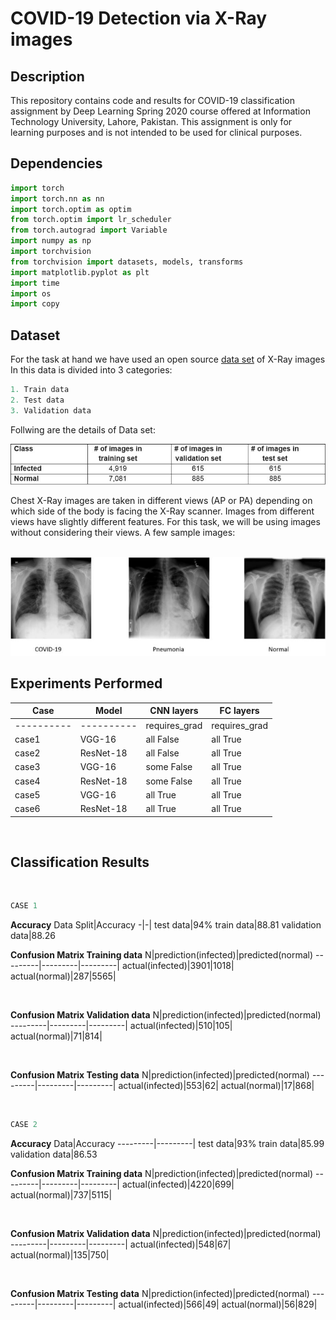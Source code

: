# COVID-19 Detection via X-Ray images
## Description
This repository contains code and results for COVID-19 classification assignment by Deep Learning Spring 2020 course offered at Information Technology University, Lahore, Pakistan. This assignment is only for learning purposes and is not intended to be used for clinical purposes.

## Dependencies
```python
import torch
import torch.nn as nn
import torch.optim as optim
from torch.optim import lr_scheduler
from torch.autograd import Variable
import numpy as np
import torchvision
from torchvision import datasets, models, transforms
import matplotlib.pyplot as plt
import time
import os
import copy
```

## Dataset
For the task at hand we have used an open source [data set](https://drive.google.com/drive/u/1/folders/1-FzZhQO9oHIT9SNOWYoKsuz7fe447vtR) of X-Ray images <br>
In this data is divided into 3 categories:
```python
1. Train data
2. Test data
3. Validation data
```
Follwing are the details of Data set: <br>

![](Images/dataset_details.JPG)

Chest X-Ray images are taken in different views (AP or PA) depending on which side of the body is facing the X-Ray scanner. Images from different views have slightly different features. For this task, we will be using images without considering their views. A few sample images: <br><br>

![](Images/sample_images.JPG)

## Experiments Performed
Case|Model|CNN layers|FC layers
-----|-----|----------|---------|
----------|----------|requires_grad|requires_grad
case1|VGG-16|all False|all True
case2|ResNet-18|all False|all True
case3|VGG-16|some False|all True
case4|ResNet-18|some False|all True
case5|VGG-16|all True|all True
case6|ResNet-18|all True|all True

<!--```python
1. Transfer learning on VGG-16 trained for ImageNet by freezing all CNN layers and replacing FC layers with new FC layers.
2. Transfer learning on ResNet-18 trained for ImageNet by freezing all CNN layers and replacing FC layers with new FC layers.
3. Transfer learning on VGG-16 trained for ImageNet by freezing some CNN layers and replacing FC layers with new FC layers.
4. Transfer learning on ResNet-18 trained for ImageNet by freezing some CNN layers and replacing FC layers with  new FC layers.
5. Transfer learning on VGG-16 trained for ImageNet by unfreezing all layers and replacing FC layers with new FC layers.
```-->
<br>

## Classification Results
<br>

```python
CASE 1
```
**Accuracy**
Data Split|Accuracy
-|-|
test data|94%
train data|88.81
validation data|88.26

**Confusion Matrix Training data**
N|prediction(infected)|predicted(normal)
---------|---------|---------|
actual(infected)|3901|1018|
actual(normal)|287|5565|

<br>

**Confusion Matrix Validation data**
N|prediction(infected)|predicted(normal)
---------|---------|---------|
actual(infected)|510|105|
actual(normal)|71|814|

<br>

**Confusion Matrix Testing data**
N|prediction(infected)|predicted(normal)
---------|---------|---------|
actual(infected)|553|62|
actual(normal)|17|868|

<br>

```python
CASE 2
```

**Accuracy**
Data|Accuracy
---------|---------|
test data|93%
train data|85.99
validation data|86.53

**Confusion Matrix Training data**
N|prediction(infected)|predicted(normal)
---------|---------|---------|
actual(infected)|4220|699|
actual(normal)|737|5115|

<br>

**Confusion Matrix Validation data**
N|prediction(infected)|predicted(normal)
---------|---------|---------|
actual(infected)|548|67|
actual(normal)|135|750|

<br>

**Confusion Matrix Testing data**
N|prediction(infected)|predicted(normal)
---------|---------|---------|
actual(infected)|566|49|
actual(normal)|56|829|

<br>
<!--
```python
CASE 3
```

**Accuracy**
Data|Accuracy
---------|---------|
test data|93%
train data|85.99
validation data|86.53

**Confusion Matrix Training data**
N|prediction(infected)|predicted(normal)
---------|---------|---------|
actual(infected)|-1|-1|
actual(normal)|-1|-1|

<br>

**Confusion Matrix Validation data**
N|prediction(infected)|predicted(normal)
---------|---------|---------|
actual(infected)|-1|-1|
actual(normal)|-1|-1|

<br>

**Confusion Matrix Testing data**
N|prediction(infected)|predicted(normal)
---------|---------|---------|
actual(infected)|-1|-1|
actual(normal)|-1|-1|

<br>

```python
CASE 4
```

**Accuracy**
Data|Accuracy
---------|---------|
test data|93%
train data|85.99
validation data|86.53

**Confusion Matrix Training data**
N|prediction(infected)|predicted(normal)
---------|---------|---------|
actual(infected)|-1|-1|
actual(normal)|-1|-1|

<br>

**Confusion Matrix Validation data**
N|prediction(infected)|predicted(normal)
---------|---------|---------|
actual(infected)|-1|-1|
actual(normal)|-1|-1|

<br>

**Confusion Matrix Testing data**
N|prediction(infected)|predicted(normal)
---------|---------|---------|
actual(infected)|-1|-1|
actual(normal)|-1|-1|
-->
<br>

```python
CASE 5
```

**Accuracy**
Data|Accuracy
---------|---------|
test data|96%
train data|92.3%
validation data|91.4%

**Confusion Matrix Training data**
N|prediction(infected)|predicted(normal)
---------|---------|---------|
actual(infected)|4289|630|
actual(normal)|238|6073|

<br>

**Confusion Matrix Validation data**
N|prediction(infected)|predicted(normal)
---------|---------|---------|
actual(infected)|532|83|
actual(normal)|46|839|

<br>

**Confusion Matrix Testing data**
N|prediction(infected)|predicted(normal)
---------|---------|---------|
actual(infected)|578|37|
actual(normal)|9|876|

<br>

```python
CASE 6
```

**Accuracy**
Data|Accuracy
---------|---------|
test data|96%
train data|91.57
validation data|86.53

**Confusion Matrix Training data**
N|prediction(infected)|predicted(normal)
---------|---------|---------|
actual(infected)|4178|741|
actual(normal)|194|5658|

<br>

**Confusion Matrix Validation data**
N|prediction(infected)|predicted(normal)
---------|---------|---------|
actual(infected)|535|80|
actual(normal)|59|826|

<br>

**Confusion Matrix Testing data**
N|prediction(infected)|predicted(normal)
---------|---------|---------|
actual(infected)|575|40|
actual(normal)|15|870|

<br>
